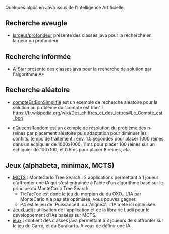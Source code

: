 Quelques algos en Java issus de l'Intelligence Artificielle

## Recherche aveugle

- [largeur/profondeur](./deepAndWideSearch/src) présente des classes java pour la recherche en largeur ou profondeur

## Recherche informée
- [A-Star](./astar/src) présente des classes java pour la recherche de solution par l'algorithme A*


## Recherche aléatoire 

- [compteEstBonSimplifié](./compteEstBonSimplifie/src) est un exemple de recherche aléatoire pour la solution au problème du "compte est bon" : https://fr.wikipedia.org/wiki/Des_chiffres_et_des_lettres#Le_Compte_est_bon

- [nQueensRandom](./nQueensRandom/src/centralised) est un exemple de résolution du problème des n-reines par placement aléatoire puis adaptation pour diminuer les conflits. temps de traitement : env. 1.5 secondes pour placer 1000 reines dans un echiquier de 1000x1000; 11ms pour placer 100 reines sur un echiquier de 100x100, et 0.6ms pour placer 8 reines, *etc.*



## Jeux (alphabeta, minimax, MCTS)

- [MCTS](./MCTS) : MonteCarlo Tree Search : 2 applications permettant à 1 joueur d'affronter une IA qui s'est entrainée à l'aide d'un algorithme basé sur le principe du MonteCarlo Tree Search.
  - TicTacToe est donc le jeu du morpion du du OXO.. L'IA par MonteCarlo n'a pas été optimisée, vous pouvez gagner.
  - P4 est le jeu de 'Puissance4' ou 'Aligne4'. L'IA a été ici optimisée..
- [JeuxLudii](./JeuxLudii) : utilisation de l'application et de la librairie Ludii pour le développement d'IAs basées sur MCTS. 
- [jeux](https://github.com/EmmanuelADAM/IntelligenceArtificielleJava/tree/master/jeux) : contient des classes java permettant à 2 joueurs de s'affronter sur le jeu du Carré, et du Surakarta. A vous de définir une IA..
